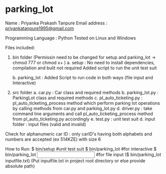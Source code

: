 # parking_lot

Name : Priyanka Prakash Tanpure
Email address : priyankatanpure1995@gmail.com

Programming Language : Python
Tested on Linux and Windows

Files included:
1. bin folder (Permissin need to be changed for setup and parking_lot -> chmod 777 <filename> or chmod x+ <filename>)
	a. setup : No need to install dependencies, compilation and bulit not required
			   Added script to run the unit test suit
					
	b. parking_lot : Added Script to run code in both ways (file input and Interactive)
	
2. src folder
	a. car.py : Car class and required methods
	b. parking_lot.py : ParkingLot class and required methods
	c. pl_auto_ticketing.py : pl_auto_ticketing_process method which perform parking lot operations by calling methods from car.py and parking_lot.py
	d. driver.py : take command line arguments and call pl_auto_ticketing_process method from pl_auto_ticketing.py accordingly
	e. test.py : unit test suit
	d. input folder : input files (valid and invalid)

Check for alphanumeric car ID : only carID's having both alphabets and numbers are accepted (ex 514KZE) with size 6


How to Run:
$ bin/setup						   #unit test suit
$ bin/parking_lot 				   #for interactive
$ bin/parking_lot <input file path>    #for file input ($ bin/parking_lot inputfile.txt)
(Put inputfile.txt in project root directory or else provide absolute path)



